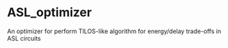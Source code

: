 # ASL_optimizer
An optimizer for perform TILOS-like algorithm for energy/delay trade-offs in ASL circuits
